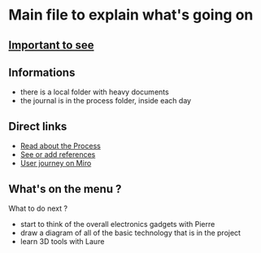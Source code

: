 # Main file to explain what's going on
## [Important to see](https://www.youtube.com/watch?v=dQw4w9WgXcQ)

## Informations
- there is a local folder with heavy documents
- the journal is in the process folder, inside each day


## Direct links
- [Read about the Process](/process/README.md)
- [See or add references](references/references.md)
- [User journey on Miro](https://miro.com/app/board/uXjVNT7LWys=/?share_link_id=537963404648)

## What's on the menu ?
What to do next ?

- start to think of the overall electronics gadgets with Pierre
- draw a diagram of all of the basic technology that is in the project
- learn 3D tools with Laure
